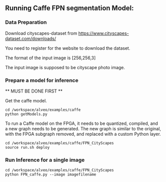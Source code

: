 

## Running Caffe FPN segmentation Model:
### Data Preparation

Download cityscapes-dataset from https://www.cityscapes-dataset.com/downloads/

You need to register for the website to download the dataset.

The format of the input image is [256,256,3]

The input image is supposed to be cityscape photo image.


### Prepare a model for inference
** MUST BE DONE FIRST **

Get the caffe model. 
```
cd /workspace/alveo/examples/caffe 
python getModels.py
```

To run a Caffe model on the FPGA, it needs to be quantized, compiled, and a new graph needs to be generated. The new graph is similar to the original, with the FPGA subgraph removed, and replaced with a custom Python layer.
```
cd /workspace/alveo/examples/caffe/FPN_CityScapes 
source run.sh deploy
```


### Run Inference for a single image
```
cd /workspace/alveo/examples/caffe/FPN_CityScapes
python FPN_caffe.py --image imagefilename 
```



